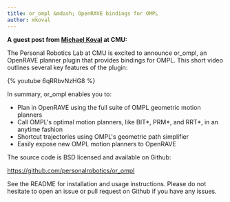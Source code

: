 ```yaml
---
title: or_ompl &mdash; OpenRAVE bindings for OMPL
author: mkoval
---
```

**A guest post from <a href="http://mkoval.org">Michael Koval</a> at CMU:**

The Personal Robotics Lab at CMU is excited to announce or_ompl, an OpenRAVE planner plugin that provides bindings for OMPL. This short video outlines several key features of the plugin:

{% youtube 6qRRbvNzHG8 %}

In summary, or_ompl enables you to:

- Plan in OpenRAVE using the full suite of OMPL geometric motion planners
- Call OMPL's optimal motion planners, like BIT\*, PRM\*, and RRT\*, in an anytime fashion
- Shortcut trajectories using OMPL's geometric path simplifier
- Easily expose new OMPL motion planners to OpenRAVE

The source code is BSD licensed and available on Github:

<a href="https://github.com/personalrobotics/or_ompl">https://github.com/personalrobotics/or_ompl</a>

See the README for installation and usage instructions. Please do not hesitate to open an issue or pull request on Github if you have any issues.
